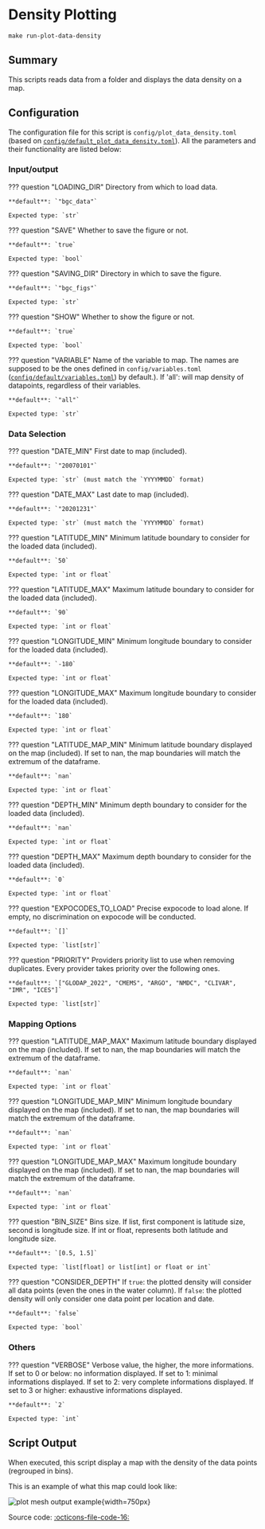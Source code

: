 # Density Plotting

`make run-plot-data-density`
## Summary

This scripts reads data from a folder and displays the data density on a map.

## Configuration

The configuration file for this script is `config/plot_data_density.toml` (based on [`config/default_plot_data_density.toml`]({{repo_blob}}/config/default/plot_data_density.toml)). All the parameters and their functionality are listed below:
### **Input/output**
??? question "LOADING_DIR"
    Directory from which to load data.

    **default**: `"bgc_data"`

    Expected type: `str`

??? question "SAVE"
    Whether to save the figure or not.

    **default**: `true`

    Expected type: `bool`

??? question "SAVING_DIR"
    Directory in which to save the figure.

    **default**: `"bgc_figs"`

    Expected type: `str`

??? question "SHOW"
    Whether to show the figure or not.

    **default**: `true`

    Expected type: `bool`

??? question "VARIABLE"
    Name of the variable to map. The names are supposed to be the ones defined in `config/variables.toml` ([`config/default/variables.toml`]({{repo_blob}}/config/default/variables.toml)) by default.). If 'all': will map density of datapoints, regardless of their variables.

    **default**: `"all"`

    Expected type: `str`
### **Data Selection**
??? question "DATE_MIN"
    First date to map (included).

    **default**: `"20070101"`

    Expected type: `str` (must match the `YYYYMMDD` format)

??? question "DATE_MAX"
    Last date to map (included).

    **default**: `"20201231"`

    Expected type: `str` (must match the `YYYYMMDD` format)

??? question "LATITUDE_MIN"
    Minimum latitude boundary to consider for the loaded data (included).

    **default**: `50`

    Expected type: `int or float`

??? question "LATITUDE_MAX"
    Maximum latitude boundary to consider for the loaded data (included).

    **default**: `90`

    Expected type: `int or float`

??? question "LONGITUDE_MIN"
    Minimum longitude boundary to consider for the loaded data (included).

    **default**: `-180`

    Expected type: `int or float`

??? question "LONGITUDE_MAX"
    Maximum longitude boundary to consider for the loaded data (included).

    **default**: `180`

    Expected type: `int or float`

??? question "LATITUDE_MAP_MIN"
    Minimum latitude boundary displayed on the map (included). If set to nan, the map boundaries will match the extremum of the dataframe.

    **default**: `nan`

    Expected type: `int or float`

??? question "DEPTH_MIN"
    Minimum depth boundary to consider for the loaded data (included).

    **default**: `nan`

    Expected type: `int or float`

??? question "DEPTH_MAX"
    Maximum depth boundary to consider for the loaded data (included).

    **default**: `0`

    Expected type: `int or float`

??? question "EXPOCODES_TO_LOAD"
    Precise expocode to load alone. If empty, no discrimination on expocode will be conducted.

    **default**: `[]`

    Expected type: `list[str]`

??? question "PRIORITY"
    Providers priority list to use when removing duplicates. Every provider takes priority over the following ones.

    **default**: `["GLODAP_2022", "CMEMS", "ARGO", "NMDC", "CLIVAR", "IMR", "ICES"]`

    Expected type: `list[str]`
### **Mapping Options**
??? question "LATITUDE_MAP_MAX"
    Maximum latitude boundary displayed on the map (included). If set to nan, the map boundaries will match the extremum of the dataframe.

    **default**: `nan`

    Expected type: `int or float`

??? question "LONGITUDE_MAP_MIN"
    Minimum longitude boundary displayed on the map (included). If set to nan, the map boundaries will match the extremum of the dataframe.

    **default**: `nan`

    Expected type: `int or float`

??? question "LONGITUDE_MAP_MAX"
    Maximum longitude boundary displayed on the map (included). If set to nan, the map boundaries will match the extremum of the dataframe.

    **default**: `nan`

    Expected type: `int or float`

??? question "BIN_SIZE"
    Bins size. If list, first component is latitude size, second is longitude size. If int or float, represents both latitude and longitude size.

    **default**: `[0.5, 1.5]`

    Expected type: `list[float] or list[int] or float or int`

??? question "CONSIDER_DEPTH"
    If `true`: the plotted density will consider all data points (even the ones in the water column). If `false`: the plotted density will only consider one data point per location and date.

    **default**: `false`

    Expected type: `bool`
### **Others**
??? question "VERBOSE"
    Verbose value, the higher, the more informations. If set to 0 or below: no information displayed. If set to 1: minimal informations displayed. If set to 2: very complete informations displayed. If set to 3 or higher: exhaustive informations displayed.

    **default**: `2`

    Expected type: `int`
## Script Output

When executed, this script display a map with the density of the data points (regrouped in bins).

This is an example of what this map could look like:

![plot mesh output example]({{fix_url("assets/plots/mesh.png")}}){width=750px}

Source code: [:octicons-file-code-16:]({{repo_blob}}/scripts/plot_data_density.py)
